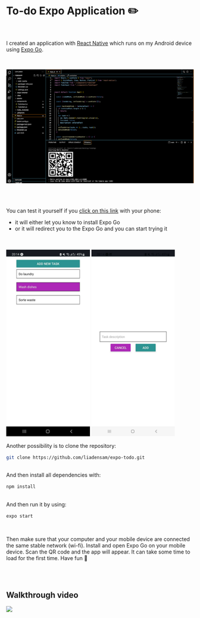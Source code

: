 # To-do Expo Application ✏️

<br>

I created an application with [React Native](https://reactnative.dev/docs/environment-setup) which runs on my Android device using [Expo Go](https://expo.dev/client).

<br>

![VS Code terminal](/assets/vs-code-terminal.png)

<br>
<br>

You can test it yourself if you [click on this link](https://expo.dev/@liadensam/TodoApp) with your phone:


- it will either let you know to install Expo Go
- or it will redirect you to the Expo Go and you can start trying it

<br>
<br>

<img src="/assets/front-app.jpg" height="500">


<img src="/assets/using-app.jpg" height="500">

<br>

Another possibility is to clone the repository:


```sh
git clone https://github.com/liadensam/expo-todo.git
```

<br>
And then install all dependencies  with:

```sh
npm install
```

<br>
And then run it by using:


```sh
expo start
```
<br>

Then make sure that your computer and your mobile device are connected the same stable network (wi-fi). Install and open Expo Go on your mobile device. Scan the QR code and the app will appear. It can take some time to load for the first time. Have fun 🥳

<br>
<br>

## Walkthrough video
<img src="/assets/screen-video.gif" height="500">

